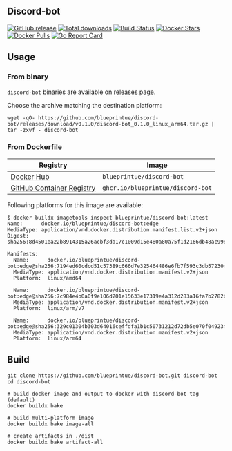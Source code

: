 ## Discord-bot

[![GitHub release](https://img.shields.io/github/release/blueprintue/discord-bot.svg?logo=github)](https://github.com/blueprintue/discord-bot/releases/latest)
[![Total downloads](https://img.shields.io/github/downloads/blueprintue/discord-bot/total.svg?logo=github)](https://github.com/blueprintue/discord-bot/releases/latest)
[![Build Status](https://img.shields.io/github/actions/workflow/status/blueprintue/discord-bot/build.yml?label=build&logo=github)](https://github.com/blueprintue/discord-bot/actions/workflows/build.yml)
[![Docker Stars](https://img.shields.io/docker/stars/blueprintue/discord-bot?logo=docker)](https://hub.docker.com/r/blueprintue/discord-bot/)
[![Docker Pulls](https://img.shields.io/docker/pulls/blueprintue/discord-bot?logo=docker)](https://hub.docker.com/r/blueprintue/discord-bot/)
[![Go Report Card](https://goreportcard.com/badge/github.com/blueprintue/discord-bot)](https://goreportcard.com/report/github.com/blueprintue/discord-bot)

## Usage

### From binary

`discord-bot` binaries are available on [releases page](https://github.com/blueprintue/discord-bot/releases/latest).

Choose the archive matching the destination platform:

```shell
wget -qO- https://github.com/blueprintue/discord-bot/releases/download/v0.1.0/discord-bot_0.1.0_linux_arm64.tar.gz | tar -zxvf - discord-bot
```

### From Dockerfile

| Registry                                                                                                  | Image                             |
|-----------------------------------------------------------------------------------------------------------|-----------------------------------|
| [Docker Hub](https://hub.docker.com/r/blueprintue/discord-bot/)                                           | `blueprintue/discord-bot`         |
| [GitHub Container Registry](https://github.com/users/blueprintue/packages/container/package/discord-bot)  | `ghcr.io/blueprintue/discord-bot` |

Following platforms for this image are available:

```
$ docker buildx imagetools inspect blueprintue/discord-bot:latest
Name:      docker.io/blueprintue/discord-bot:edge
MediaType: application/vnd.docker.distribution.manifest.list.v2+json
Digest:    sha256:8d4501ea22b8914315a26acbf3da17c1009d15e480a80a75f1d2166db48ac998

Manifests:
  Name:      docker.io/blueprintue/discord-bot:edge@sha256:7194ed60cdcd51c57389c666d7e325464486e6fb7f593c3db57230ff0f05c40b
  MediaType: application/vnd.docker.distribution.manifest.v2+json
  Platform:  linux/amd64

  Name:      docker.io/blueprintue/discord-bot:edge@sha256:7c984e4b0a0f9e106d201e15633e17319e4a312d283a16fa7b2782b6ddc9bb57
  MediaType: application/vnd.docker.distribution.manifest.v2+json
  Platform:  linux/arm/v7

  Name:      docker.io/blueprintue/discord-bot:edge@sha256:329c01304b303d64016ceffdfa1b1c50731212d72db5e070f04923f0375f4df4
  MediaType: application/vnd.docker.distribution.manifest.v2+json
  Platform:  linux/arm64
```

## Build

```shell
git clone https://github.com/blueprintue/discord-bot.git discord-bot
cd discord-bot

# build docker image and output to docker with discord-bot tag (default)
docker buildx bake

# build multi-platform image
docker buildx bake image-all

# create artifacts in ./dist
docker buildx bake artifact-all
```